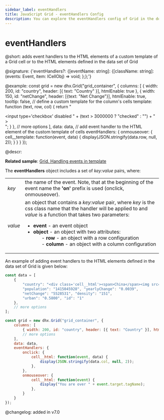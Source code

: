 ```yaml
---
sidebar_label: eventHandlers
title: JavaScript Grid - eventHandlers Config 
description: You can explore the eventHandlers config of Grid in the documentation of the DHTMLX JavaScript UI library. Browse developer guides and API reference, try out code examples and live demos, and download a free 30-day evaluation version of DHTMLX Suite 7.
---
```


# eventHandlers

@short: adds event handlers to the HTML elements of a custom template of a Grid cell or to the HTML elements defined in the data set of Grid

@signature: {'eventHandlers?: {[eventName: string]: {[className: string]: (events: Event, item: ICellObj) => void; };};'}

@example:
const grid = new dhx.Grid("grid_container", {
	columns: [
		{ width: 200, id: "country", header: [{ text: "Country" }], htmlEnable: true },
		{ width: 150, id: "netChange", header: [{text: "Net Change"}],
			htmlEnable: true,
			tooltip: false,
			// define a custom template for the column's cells
			template: function (text, row, col) {
				return "<div class='cell__template'><input type='checkbox'
                    disabled " + (text > 3000000 ? "checked" : "") + " ></div>";
			} 
		},
        // more options
    ],
	data: data,
	// add event handler to the HTML element of the custom template of cells
	eventHandlers: { 
		onmouseover: { 
			cell__template: function(event, data) {
				display(JSON.stringify(data.row, null, 2)); 
			}
	    } 
    } 
});

@descr:
	
**Related sample**: [Grid. Handling events in template](https://snippet.dhtmlx.com/zcv5drxc)

The **eventHandlers** object includes a set of *key:value* pairs, where:

<table>
	<tbody>
        <tr>
			<td><i>key</i></td>
			<td> the name of the event. Note, that at the beginning of the event name the <b>'on'</b> prefix is used (onclick, onmouseover).</td>
		</tr>
        <tr>
			<td><i>value</i></td>
			<td>an object that contains a <i>key:value</i> pair, where <i>key</i> is the css class name that the handler will be applied to and <i>value</i> is a function that takes two parameters:
            <ul>
                <li><b>event</b> - an event object</li>
                <li><b>object</b> - an object with two attributes:
                <ol>- <b>row</b> - an object with a row configuration</ol>
                <ol>- <b>column</b> - an object with a column configuration</ol></li>
            </ul></td>
		</tr>
    </tbody>
</table>

An example of adding event handlers to the HTML elements defined in the data set of Grid is given below:

~~~js {3,13,17-28}
const data = [
	{
		"country": "<div class='cell__html'><span>China</span><img src='../flags/cn.svg'></div>",
		"population": "1415045928", "yearlyChange": "0.0039",
		"netChange": "5528531", "density": "151",
		"urban": "0.5800", "id": "1"
	},
    // more options
];

const grid = new dhx.Grid("grid_container", {
	columns: [
        { width: 200, id: "country", header: [{ text: "Country" }], htmlEnable: true },
        // more options
    ],
	data: data,
    eventHandlers: { 
		onclick: { 
			cell__html: function(event, data) {
				display(JSON.stringify(data.col, null, 2));
			},
		},
		onmouseover: {
			cell__html: function(event) {
				display("You are over " + event.target.tagName);
			},
		}
	}
});
~~~

@changelog: added in v7.0

[comment]: # (@related: grid/initialization.md#initialize-grid grid/configuration.md#event-handlers-for-html-content grid/customization.md#adding-template-to-cells)
 